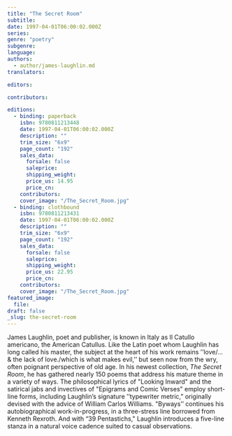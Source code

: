 ```yaml
---
title: "The Secret Room"
subtitle:
date: 1997-04-01T06:00:02.000Z
series:
genre: "poetry"
subgenre:
language:
authors:
  - author/james-laughlin.md
translators:

editors:

contributors:

editions:
  - binding: paperback
    isbn: 9780811213448
    date: 1997-04-01T06:00:02.000Z
    description: ""
    trim_size: "6x9"
    page_count: "192"
    sales_data:
      forsale: false
      saleprice:
      shipping_weight:
      price_us: 14.95
      price_cn:
    contributors:
    cover_image: "/The_Secret_Room.jpg"
  - binding: clothbound
    isbn: 9780811213431
    date: 1997-04-01T06:00:02.000Z
    description: ""
    trim_size: "6x9"
    page_count: "192"
    sales_data:
      forsale: false
      saleprice:
      shipping_weight:
      price_us: 22.95
      price_cn:
    contributors:
    cover_image: "/The_Secret_Room.jpg"
featured_image:
  file:
draft: false
_slug: the-secret-room
---
```


James Laughlin, poet and publisher, is known in Italy as Il Catullo americano, the American Catullus. Like the Latin poet whom Laughlin has long called his master, the subject at the heart of his work remains ’’love/... & the lack of love./which is what makes evil,’’ but seen now from the wry, often poignant perspective of old age. In his newest collection, _The Secret Room_, he has gathered nearly 150 poems that address his mature theme in a variety of ways. The philosophical lyrics of "Looking Inward" and the satirical jabs and invectives of "Epigrams and Comic Verses" employ short-Iine forms, including Laughlin’s signature ’’typewriter metric,” originally devised with the advice of William Carlos Williams. "Byways’’ continues his autobiographical work-in-progress, in a three-stress line borrowed from Kenneth Rexroth. And with “39 Pentastichs," Laughlin introduces a five-line stanza in a natural voice cadence suited to casual observations.

